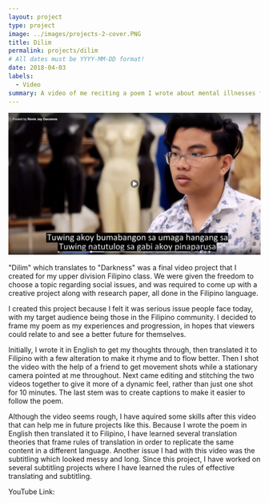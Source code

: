 ```yaml
---
layout: project
type: project
image: ../images/projects-2-cover.PNG
title: Dilim
permalink: projects/dilim
# All dates must be YYYY-MM-DD format!
date: 2018-04-03
labels:
  - Video
summary: A video of me reciting a poem I wrote about mental illnesses for my FIL 301 (Third-Level Filipino) class.
---
```


<img class="ui large bottom floated rounded image" src="../images/Project-2.PNG">

"Dilim" which translates to "Darkness" was a final video project that I created for my upper division Filipino class. We were given the freedom to choose a topic regarding social issues, and was required to come up with a creative project along with research paper, all done in the Filipino language. 

I created this project because I felt it was serious issue people face today, with my target audience being those in the Filipino community. I decided to frame my poem as my experiences and progression, in hopes that viewers could relate to and see a better future for themselves.

Initially, I wrote it in English to get my thoughts through, then translated it to Filipino with a few alteration to make it rhyme and to flow better. Then I shot the video with the help of a friend to get movement shots while a stationary camera pointed at me throughout. Next came editing and stitching the two videos together to give it more of a dynamic feel, rather than just one shot for 10 minutes. The last stem was to create captions to make it easier to follow the poem.

Although the video seems rough, I have aquired some skills after this video that can help me in future projects like this. Because I wrote the poem in English then translated it to Filipino, I have learned several translation theories that frame rules of translation in order to replicate the same content in a different language. Another issue I had with this video was the subtitling which looked messy and long. Since this project, I have worked on several subtitling projects where I have learned the rules of effective translating and subtitling.

YouTube Link: 
